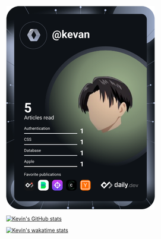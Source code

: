 <!--# Kevin Anantha (Kevan) - @kevanantha -->

<a href="https://app.daily.dev/DailyDevTips"><img src="https://github.com/kevanantha/kevanantha/blob/master/devcard.svg" width="400" alt="Chris Bongers's Dev Card"/></a>

[![Kevin's GitHub stats](https://github-readme-stats.vercel.app/api?username=kevanantha&show_icons=true&theme=dracula&count_private=true&include_all_commits=true)](https://github.com/anuraghazra/github-readme-stats)

<!-- [![Kevin's Top Langs](https://github-readme-stats.vercel.app/api/top-langs/?username=kevanantha&theme=dracula&layout=compact)](https://github.com/anuraghazra/github-readme-stats) -->

[![Kevin's wakatime stats](https://github-readme-stats.vercel.app/api/wakatime?username=kevanantha&theme=dracula&layout=compact)](https://github.com/anuraghazra/github-readme-stats)

<!-- [![kev's spotify](https://volt.fm/kevan)](https://volt.fm/kevan) -->

<!--
👋 Hola! I'm a web developer @Mekari working on internal tools. I break things but at least I learn.

### 🔭 Current goal
I want to learn and make Design System Language also explore and deep dive into Front End things (even if I must re-learn about HTML and CSS, or sort of 😄), to achieve this goal I always learn from the existing project on Github and keep research and curious (hopefully I can achieve my goal).

### :construction: Currently working on
:art: [Design System](https://github.com/evilfactorylabs/anggun)

### 🌱 Currently learning on
- :pencil2: Typescript
- :thought_balloon: Build a "Second Brain" (Zettelkasten or Memex)
- :watch: Time Management

### 👯 I’m looking {to collaborate,for help} on
Design System Language


**kevanantha/kevanantha** is a ✨ _special_ ✨ repository because its `README.md` (this file) appears on your GitHub profile.

Here are some ideas to get you started:

- 🔭 I’m currently working on ...
- 🌱 I’m currently learning ...
- 👯 I’m looking to collaborate on ...
- 🤔 I’m looking for help with ...
- 💬 Ask me about ...
- 📫 How to reach me: ...
- 😄 Pronouns: ...
- ⚡ Fun fact: ...
-->
